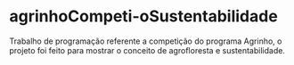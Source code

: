 # agrinhoCompeti-oSustentabilidade
Trabalho de programação referente a competição do programa Agrinho, o projeto foi feito para mostrar o conceito de agrofloresta e sustentabilidade.

